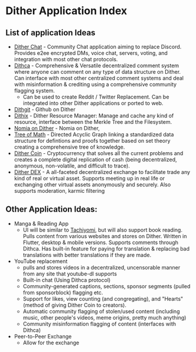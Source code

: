 # Dither Application Index

## List of application Ideas

 - [Dither Chat](applications/dither-chat.md) - Community Chat application aiming to replace Discord. Provides e2ee encrypted DMs, voice chat, servers, voting, and integration with most other chat protocols.
 - [Dithca](applications/dithca.md) - Comprehensive & Versatile decentralized comment system where anyone can comment on any type of data structure on Dither. Can interface with most other centralized comment systems and deal with misinformation & crediting using a comprehensive community flagging system.
   - Can be used to create Reddit / Twitter Replacement. Can be integrated into other Dither applications or ported to web.
 - [Dithgit](applications/dither-git.md) - Github on Dither
 - [Dithix](applications/dithix.md) - Dither Resource Manager: Manage and cache any kind of resource, interface between the Merkle Tree and the Filesystem.
 - [Nomia on Dither](applications/nomia.md) - Nomia on Dither, 
 - [Tree of Math](tree-of-math-old.md) - Directed Acyclic Graph linking a standardized data structure for defintions and proofs together based on set theory creating a comprehensive tree of knowledge.
 - [Dither Coin](applications/dither-coin.md) - Cryptocurrency that solves all the current problems and creates a complete digital replication of cash (being decentralized, anonymous, non-volatile, and difficult to trace).
 - [Dither DEX](applications/dither-dex.md) - A all-faceted decentralized exchange to facilitate trade any kind of real or virtual asset. Supports meeting up in real life or exchanging other virtual assets anonymously and securely. Also supports moderation, karmic filtering

## Other Application Ideas:
 - Manga & Reading App
   - UI will be similar to [Tachiyomi](https://github.com/tachiyomiorg/tachiyomi), but will also support book reading. Pulls content from various websites and stores on Dither. Written in Flutter, desktop & mobile versions. Supports comments through Dithca. Has built-in feature for paying for translation & replacing bad translations with better translations if they are made.
 - YouTube replacement
   - pulls and stores videos in a decentralized, uncensorable manner from any site that youtube-dl supports
   - Built-in chat (Using Dithca protocol)
   - Community-generated captions, sections, sponsor segments (pulled from sponsorblock) flagging etc.
   - Support for likes, view counting (and congregating), and "Hearts" (method of giving Dither Coin to creators).
   - Automatic community flagging of stolen/used content (including music, other people's videos, meme origins, pretty much anything)
   - Community misinformation flagging of content (interfaces with Dithca)
 - Peer-to-Peer Exchange
   - Allow for the exchange
